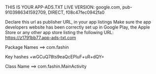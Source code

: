 
THIS IS YOUR APP-ADS.TXT LIVE VERSION:
google.com, pub-9103986341592709, DIRECT, f08c47fec0942fa0




Declare this url as publisher URL, in your app listings
Make sure the app developers website has been correctly set up in Google Play, the Apple Store or any other app store listing the following URL:
https://z1791bb77.app-ads-txt.com



Package Names ==> com.fashin

Key hashes  +wGCuQ78ts9eaQcEPIuF+uR+dQY=


Class Name ==> com.fashin.MainActivity
